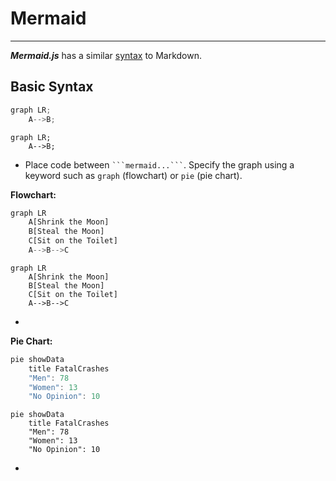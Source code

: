 # Mermaid
---
***Mermaid.js*** has a similar [syntax](https://mermaid-js.github.io/mermaid/#/README?id=diagram-types) to Markdown.

## Basic Syntax
```js
graph LR;
	A-->B;
```

```mermaid
graph LR;
	A-->B;
```
- Place code between <code>\`\`\`mermaid</code><code>...</code><code>\`\`\`</code>. Specify the graph using a keyword such as `graph` (flowchart) or `pie` (pie chart).

**Flowchart:**
```js
graph LR
	A[Shrink the Moon]
	B[Steal the Moon]
	C[Sit on the Toilet]
	A-->B-->C
```
```mermaid
graph LR
	A[Shrink the Moon]
	B[Steal the Moon]
	C[Sit on the Toilet]
	A-->B-->C
```
- 

**Pie Chart:**
```js
pie showData
	title FatalCrashes
	"Men": 78
	"Women": 13
	"No Opinion": 10
```
```mermaid
pie showData
	title FatalCrashes
	"Men": 78
	"Women": 13
	"No Opinion": 10
```
- 